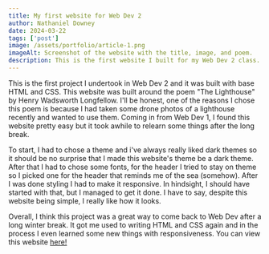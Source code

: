 ```yaml
---
title: My first website for Web Dev 2
author: Nathaniel Downey
date: 2024-03-22
tags: ['post']
image: /assets/portfolio/article-1.png
imageAlt: Screenshot of the website with the title, image, and poem.
description: This is the first website I built for my Web Dev 2 class. The page is built around the poem "The Lighthouse" by Henry Wadsworth Longfellow.
---
```


This is the first project I undertook in Web Dev 2 and it was built with base HTML and CSS. This website was built around the poem "The Lighthouse" by Henry Wadsworth Longfellow. I'll be honest, one of the reasons I chose this poem is because I had taken some drone photos of a lighthouse recently and wanted to use them. Coming in from Web Dev 1, I found this website pretty easy but it took awhile to relearn some things after the long break.

To start, I had to chose a theme and i've always really liked dark themes so it should be no surprise that I made this website's theme be a dark theme. After that I had to chose some fonts, for the header I tried to stay on theme so I picked one for the header that reminds me of the sea (somehow). After I was done styling I had to make it responsive. In hindsight, I should have started with that, but I managed to get it done. I have to say, despite this website being simple, I really like how it looks.

Overall, I think this project was a great way to come back to Web Dev after a long winter break. It got me used to writing HTML and CSS again and in the process I even learned some new things with responsiveness. You can view this website [here!](https://lighthouse-poem.netlify.app/)